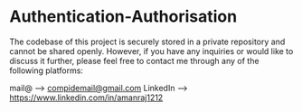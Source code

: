 # Authentication-Authorisation

The codebase of this project is securely stored in a private repository and cannot be shared openly. However, if you have any inquiries or would like to discuss it further, please feel free to contact me through any of the following platforms:

mail@ --> compidemail@gmail.com LinkedIn --> https://www.linkedin.com/in/amanraj1212
